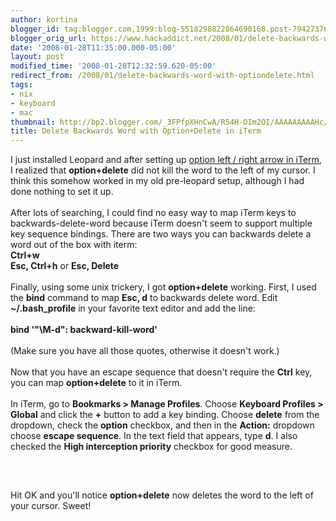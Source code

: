 ```yaml
---
author: kortina
blogger_id: tag:blogger.com,1999:blog-5518298822864690168.post-7942737694547143915
blogger_orig_url: https://www.hackaddict.net/2008/01/delete-backwards-word-with-optiondelete.html
date: '2008-01-28T11:35:00.000-05:00'
layout: post
modified_time: '2008-01-28T12:32:59.620-05:00'
redirect_from: /2008/01/delete-backwards-word-with-optiondelete.html
tags:
- nix
- keyboard
- mac
thumbnail: http://bp2.blogger.com/_3FPfpXHnCwA/R54H-OIm2OI/AAAAAAAAAHc/2AHDK7yF-r8/s72-c/opt-delete.png
title: Delete Backwards Word with Option+Delete in iTerm
---
```


I just installed Leopard and after setting up <a href="http://hackaddict.blogspot.com/2007/07/skip-to-next-or-previous-word-in-iterm.html" title="hackaddict.net: Skip to Next or Previous Word in iTerm Using Alt / Option + Left or Right Arrow Keys">option left / right arrow in iTerm</a>, I realized that <b>option+delete</b> did not kill the word to the left of my cursor.  I think this somehow worked in my old pre-leopard setup, although I had done nothing to set it up.<br/><br/>After lots of searching, I could find no easy way to map iTerm keys to backwards-delete-word because iTerm doesn't seem to support multiple key sequence bindings.  There are two ways you can backwards delete a word out of the box with iterm:<br/><b>Ctrl+w</b><br/><b>Esc, Ctrl+h</b> or <b>Esc, Delete</b><br/><br/>Finally, using some unix trickery, I got <b>option+delete</b> working.  First, I used the <b>bind</b> command to map <b>Esc, d</b> to backwards delete word. Edit <b>~/.bash_profile</b> in your favorite text editor and add the line:<br/><br/><b>bind '"\M-d": backward-kill-word'</b><br/><br/>(Make sure you have all those quotes, otherwise it doesn't work.)<br/><br/>Now that you have an escape sequence that doesn't require the <b>Ctrl</b> key, you can map <b>option+delete</b> to it in iTerm.<br/><br/>In iTerm, go to <b>Bookmarks &gt; Manage Profiles</b>.  Choose <b>Keyboard Profiles &gt; Global</b> and click the <b>+</b> button to add a key binding.  Choose <b>delete</b> from the dropdown, check the <b>option</b> checkbox, and then in the <b>Action:</b> dropdown choose <b>escape sequence</b>.  In the text field that appears, type <b>d</b>.  I also checked the <b>High interception priority</b> checkbox for good measure.  <br/><br/><img alt="" border="0" id="BLOGGER_PHOTO_ID_5160570988540647650" src="{{ site.url }}/assets/images/2008-01-28-image-0000.png" style="display:block; margin:0px auto 10px; text-align:center; "/><br/><br/>Hit OK and you'll notice <b>option+delete</b> now deletes the word to the left of your cursor.  Sweet!